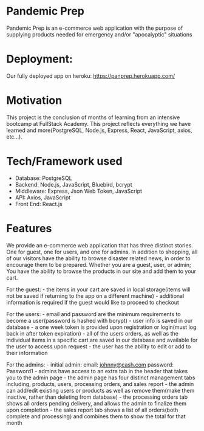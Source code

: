 # Pandemic Prep
Pandemic Prep is an e-commerce web application with the purpose of supplying products needed for emergency and/or 
"apocalyptic" situations

# Deployment: 
Our fully deployed app on heroku: https://panprep.herokuapp.com/ 

# Motivation
This project is the conclusion of months of learning from an intensive bootcamp at FullStack Academy. This project reflects everything we have learned and more(PostgreSQL, Node.js, Express, React, JavaScript, axios, etc...).

# Tech/Framework used
- Database: PostgreSQL
- Backend: Node.js, JavaScript, Bluebird, bcrypt
- Middleware: Express, Json Web Token, JavaScript
- API: Axios, JavaScript
- Front End: React.js

# Features 
We provide an e-commerce web application that has three distinct stories. One for guest, one for users, and one for admins.
In addition to shopping, all of our visitors have the ability to browse disaster related news, in order to encourage them to be prepared.
Whether you are a guest, user, or admin; You have the ability to browse the products in our site and add them to your cart.

For the guest: 
    - the items in your cart are saved in local storage(items will not be saved if returning to the app on a different machine)
    - additional information is required if the guest would like to proceed to checkout

For the users:
    - email and password are the minimum requirements to become a user(password is hashed with bcrypt)
    - user info is saved in our database
    - a one week token is provided upon registration or login(must log back in after token expiration)
    - all of the users orders, as well as the individual items in a specific cart are saved in our database and available for the user to access upon request
    - the user has the ability to edit or add to their information

For the admins: 
    - initial admin: email: johnny@cash.com password: Password1
    - admins have access to an extra tab in the header that takes you to the admin page
    - the admin page has four distinct management tabs including, products, users, processing orders, and sales report
    - the admin can add/edit existing users or products as well as remove them(make them inactive, rather than deleting from database)
    - the processing orders tab shows all orders pending delivery, and allows the admin to finalize them upon completion
    - the sales report tab shows a list of all orders(both complete and processing) and combines them to show the total for that month